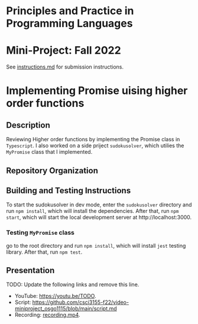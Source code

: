 # Principles and Practice in Programming Languages
# Mini-Project: Fall 2022

See [instructions.md](instructions.md) for submission instructions.

# Implementing Promise uising higher order functions

## Description

Reviewing Higher order functions by implementing the Promise class in `Typescript`. I also worked on a side priject `sudokusolver`, which utilies the  `MyPromise` class that I implemented.

## Repository Organization


## Building and Testing Instructions

To start the sudokusolver in dev mode, enter the `sudokusolver` directory and run `npm install`, which will install the dependencies.
After that, run `npm start`, which will start the local development server at http://localhost:3000.

### Testing `MyPromise` class
go to the root directory and run `npm install`, which will install `jest` testing library. After that, run `npm test`.

## Presentation

TODO: Update the following links and remove this line.

- YouTube: https://youtu.be/TODO.
- Script: https://github.com/csci3155-f22/video-miniproject_osgo1115/blob/main/script.md
- Recording: [recording.mp4](recording.mp4).

